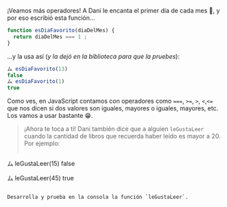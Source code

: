 ¡Veamos más operadores! A Dani le encanta el primer día de cada mes :date:, y por eso escribió esta función...

```javascript
function esDiaFavorito(diaDelMes) {
  return diaDelMes === 1 ;
}
```

...y la usa así (_y la dejó en la biblioteca para que la pruebes_):

```javascript
ム esDiaFavorito(13)
false
ム esDiaFavorito(1)
true
```

Como ves, en JavaScript contamos con operadores como `===`, `>=`, `>`, `<`,`<=` que nos dicen si dos valores son iguales, mayores o iguales, mayores, etc. Los vamos a usar bastante :grin:.

> ¡Ahora te toca a ti! Dani también dice que a alguien `leGustaLeer` cuando la cantidad de libros que recuerda haber leído es mayor a 20. Por ejemplo:
> 
> ```javascript
ム leGustaLeer(15)
false

ム leGustaLeer(45)
true
```

Desarrolla y prueba en la consola la función `leGustaLeer`.



